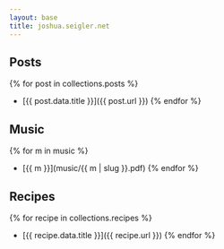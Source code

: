 ```yaml
---
layout: base
title: joshua.seigler.net
---
```


## Posts

{% for post in collections.posts %}
- [{{ post.data.title }}]({{ post.url }})
{% endfor %}

## Music

{% for m in music %}
- [{{ m }}](music/{{ m | slug }}.pdf)
{% endfor %}

## Recipes

{% for recipe in collections.recipes %}
- [{{ recipe.data.title }}]({{ recipe.url }})
{% endfor %}
